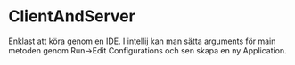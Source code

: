 # ClientAndServer

Enklast att köra genom en IDE. I intellij kan man sätta arguments för main metoden genom Run->Edit Configurations och sen skapa en ny Application.
